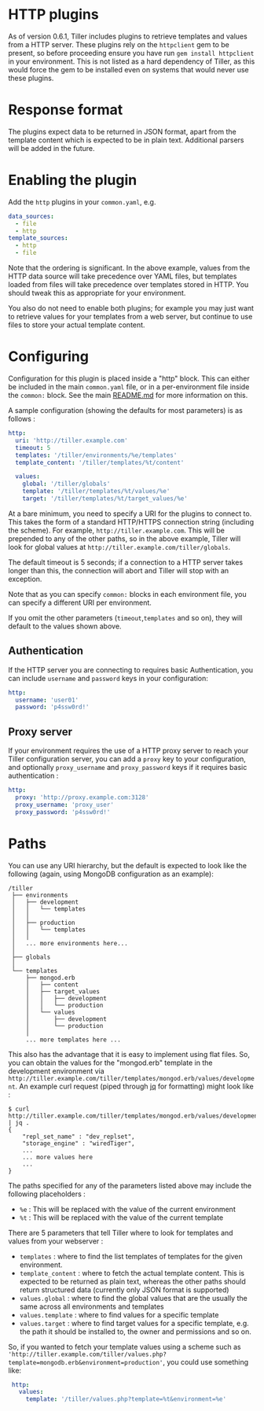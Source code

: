 # HTTP plugins

As of version 0.6.1, Tiller includes plugins to retrieve templates and values from a HTTP server. These plugins rely on the `httpclient` gem to be present, so before proceeding ensure you have run `gem install httpclient` in your environment. This is not listed as a hard dependency of Tiller, as this would force the gem to be installed even on systems that would never use these plugins.

# Response format
The plugins expect data to be returned in JSON format, apart from the template content which is expected to be in plain text. Additional parsers will be added in the future.

# Enabling the plugin
Add the `http` plugins in your `common.yaml`, e.g.

```yaml 
data_sources:
  - file
  - http
template_sources:
  - http
  - file
```

Note that the ordering is significant. In the above example, values from the HTTP data source will take precedence over YAML files, but templates loaded from files will take precedence over templates stored in HTTP. You should tweak this as appropriate for your environment.

You also do not need to enable both plugins; for example you may just want to retrieve values for your templates from a web server, but continue to use files to store your actual template content.

# Configuring
Configuration for this plugin is placed inside a "http" block. This can either be included in the main `common.yaml` file, or in a per-environment file inside the `common:` block. See the main [README.md](https://github.com/markround/tiller/blob/master/README.md#common-configuration) for more information on this. 

A sample configuration (showing the defaults for most parameters) is as follows :

```yaml
http:
  uri: 'http://tiller.example.com'
  timeout: 5
  templates: '/tiller/environments/%e/templates'
  template_content: '/tiller/templates/%t/content'

  values:
    global: '/tiller/globals'
    template: '/tiller/templates/%t/values/%e'
    target: '/tiller/templates/%t/target_values/%e'
```

At a bare minimum, you need to specify a URI for the plugins to connect to. This takes the form of a standard HTTP/HTTPS connection string (including the scheme). For example, `http://tiller.example.com`. This will be prepended to any of the other paths, so in the above example, Tiller will look for global values at `http://tiller.example.com/tiller/globals`. 

The default timeout is 5 seconds; if a connection to a HTTP server takes longer than this, the connection will abort and Tiller will stop with an exception.

Note that as you can specify `common:` blocks in each environment file, you can specify a different URI per environment. 

If you omit the other parameters (`timeout`,`templates` and so on), they will default to the values shown above. 

## Authentication
If the HTTP server you are connecting to requires basic Authentication, you can include `username` and `password` keys in your configuration:

```yaml
http:
  username: 'user01'
  password: 'p4ssw0rd!'
```

## Proxy server
If your environment requires the use of a HTTP proxy server to reach your Tiller configuration server, you can add a `proxy` key to your configuration, and optionally `proxy_username` and `proxy_password` keys if it requires basic authentication :

```yaml
http:
  proxy: 'http://proxy.example.com:3128'
  proxy_username: 'proxy_user'
  proxy_password: 'p4ssw0rd!'
```


# Paths
You can use any URI hierarchy, but the default is expected to look like the following (again, using MongoDB configuration as an example):

	/tiller
	 ├── environments
	 │   ├── development
	 │   │   └── templates
	 │   │
	 │   ├── production
	 │   │   └── templates
	 │   │
	 │   ... more environments here...
	 │
	 ├── globals
	 │
	 └── templates
	     ├── mongod.erb
	     │   ├── content
	     │   ├── target_values
	     │   │   ├── development
	     │   │   └── production
	     │   └── values
	     │       ├── development
	     │       └── production
	     │
	     ... more templates here ...

This also has the advantage that it is easy to implement using flat files. So, you can obtain the values for the "mongod.erb" template in the development environment via `http://tiller.example.com/tiller/templates/mongod.erb/values/development`. An example curl request (piped through [jq](http://stedolan.github.io/jq/) for formatting) might look like :

```
$ curl http://tiller.example.com/tiller/templates/mongod.erb/values/development | jq .
{
	"repl_set_name" : "dev_replset",
	"storage_engine" : "wiredTiger",
	...
	... more values here
	...
}

```

The paths specified for any of the parameters listed above may include the following placeholders :

* `%e` : This will be replaced with the value of the current environment
* `%t` : This will be replaced with the value of the current template

There are 5 parameters that tell Tiller where to look for templates and values from your webserver :

* `templates` : where to find the list templates of templates for the given environment. 
* `template_content` : where to fetch the actual template content. This is expected to be returned as plain text, whereas the other paths should return structured data (currently only JSON format is supported) 
* `values.global` : where to find the global values that are the usually the same across all environments and templates
* `values.template` : where to find values for a specific template
* `values.target` : where to find target values for a specific template, e.g. the path it should be installed to, the owner and permissions and so on.


So, if you wanted to fetch your template values using a scheme such as `'http://tiller.example.com/tiller/values.php?template=mongodb.erb&environment=production'`, you could use something like:

```yaml
 http: 
   values:
     template: '/tiller/values.php?template=%t&environment=%e'
```

